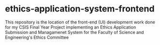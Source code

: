 # ethics-application-system-frontend
This repository is the location of the front-end (UI) development work done for my CSIS Final Year Project implementing an Ethics Application Submission and Managamenet System for the Faculty of Science and Engineering's Ethics Committee
